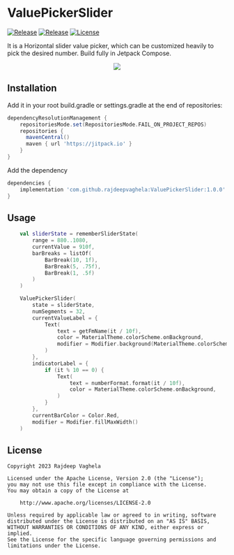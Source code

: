 # ValuePickerSlider
[![Release](https://jitpack.io/v/com.github.rajdeepvaghela/ValuePickerSlider.svg)](https://jitpack.io/#com.github.rajdeepvaghela/ValuePickerSlider)
[![Release](https://img.shields.io/github/v/release/rajdeepvaghela/ValuePickerSlider)](https://github.com/rajdeepvaghela/ValuePickerSlider/releases)
[![License](https://img.shields.io/badge/License-Apache%202.0-blue.svg)](https://opensource.org/licenses/Apache-2.0)

It is a Horizontal slider value picker, which can be customized heavily to pick the desired number. Build fully in Jetpack Compose.

<div align="center">
    <img src="https://github.com/rajdeepvaghela/ValuePickerSlider/assets/17750025/790ba284-5a12-428d-80b3-23780ed098f5" />
</div>

## Installation
Add it in your root build.gradle or settings.gradle at the end of repositories:
```gradle
dependencyResolutionManagement {
    repositoriesMode.set(RepositoriesMode.FAIL_ON_PROJECT_REPOS)
    repositories {
      mavenCentral()
      maven { url 'https://jitpack.io' }
    }
}
```
Add the dependency
```gradle
dependencies {
    implementation 'com.github.rajdeepvaghela:ValuePickerSlider:1.0.0'
}
```
## Usage
```kotlin
    val sliderState = rememberSliderState(
        range = 880..1080,
        currentValue = 910f,
        barBreaks = listOf(
            BarBreak(10, 1f),
            BarBreak(5, .75f),
            BarBreak(1, .5f)
        )
    )

    ValuePickerSlider(
        state = sliderState,
        numSegments = 32,
        currentValueLabel = {
            Text(
                text = getFmName(it / 10f),
                color = MaterialTheme.colorScheme.onBackground,
                modifier = Modifier.background(MaterialTheme.colorScheme.background)
            )
        },
        indicatorLabel = {
            if (it % 10 == 0) {
                Text(
                    text = numberFormat.format(it / 10f),
                    color = MaterialTheme.colorScheme.onBackground,
                )
            }
        },
        currentBarColor = Color.Red,
        modifier = Modifier.fillMaxWidth()
    )
```

## License
```
Copyright 2023 Rajdeep Vaghela

Licensed under the Apache License, Version 2.0 (the "License");
you may not use this file except in compliance with the License.
You may obtain a copy of the License at

    http://www.apache.org/licenses/LICENSE-2.0

Unless required by applicable law or agreed to in writing, software
distributed under the License is distributed on an "AS IS" BASIS,
WITHOUT WARRANTIES OR CONDITIONS OF ANY KIND, either express or implied.
See the License for the specific language governing permissions and
limitations under the License.
```

